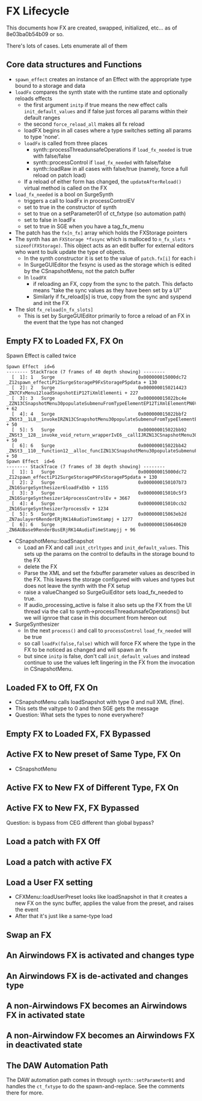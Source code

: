# FX Lifecycle

This documents how FX are created, swapped, initialized, etc... as of
8e03ba0b54b09 or so. 

There's lots of cases. Lets enumerate all of them

## Core data structures and Functions

* `spawn_effect` creates an instance of an Effect with the appropriate type bound to a storage and data
* `loadFx` compares the synth state with the runtime state and optionally reloads effects
    * the first argument `initp` if true means the new effect calls `init_default_values` and if false
      just forces all params within their default ranges
    * the second `force_reload_all` makes all fx reload
    * loadFX begins in all cases where a type switches setting all params to type 'none'.
    * `loadFx` is called from three places
        * synth::processThreadunsafeOperations if `load_fx_needed` is true with false/false
        * synth::processControl if `load_fx_needed` with false/false
        * synth::loadRaw in all cases with false/true (namely, force a full reload on patch load)
    * If a reload of either form has changed, the `updateAfterReload()` virtual method is called on the FX
* `load_fx_needed` is a bool on SurgeSynth
    * triggers a call to loadFx in processControlEV
    * set to true in the constructor of synth
    * set to true on a setParameter01 of ct_fxtype (so automation path)
    * set to false in loadFx
    * set to true in SGE when you have a tag_fx_menu
* The patch has the `fx[n_fx]` array which holds the FXStorage pointers
* The synth has an `FXStorage *fxsync` which is malloced to `n_fx_slots * sizeof(FXStorage)`. This
  object acts as an edit buffer for external editors who want to bulk update the type of objects.
  * In the synth constructor it is set to the value of `patch.fx[i]` for each i
  * In SurgeGUIEditor the fxsync is used as the storage which is edited by the CSnapshotMenu, not
    the patch buffer
  * In `loadFX`
     * if reloading an FX, copy from the sync to the patch. This defacto means "take the sync values as
        they have been set by a UI"
     * Similarly if fx_reload[s] is true, copy from the sync and syspend and init the FX
* The slot `fx_reload[n_fx_slots]`
  * This is set by SurgeGUIEditor primarily to force a reload of an FX in the event that the type has not changed

## Empty FX to Loaded FX, FX On

Spawn Effect is called twice

```
Spawn Effect  id=6
-------- StackTrace (7 frames of 40 depth showing) --------
  [  1]: 1   Surge                               0x000000015000dc72 _Z12spawn_effectiP12SurgeStorageP9FxStorageP5pdata + 130
  [  2]: 2   Surge                               0x0000000150214423 _ZN7CFxMenu12loadSnapshotEiP12TiXmlElementi + 227
  [  3]: 3   Surge                               0x000000015022bc4e _ZZN13CSnapshotMenu30populateSubmenuFromTypeElementEP12TiXmlElementPN6VSTGUI11COptionMenuERiS5_RKlS5_ENK3$_0clEPNS2_16CCommandMenuItemE + 62
  [  4]: 4   Surge                               0x000000015022bbf2 _ZNSt3__1L8__invokeIRZN13CSnapshotMenu30populateSubmenuFromTypeElementEP12TiXmlElementPN6VSTGUI11COptionMenuERiS7_RKlS7_E3$_0JPNS4_16CCommandMenuItemEEEEDTclclsr3std3__1E7forwardIT_Efp_Espclsr3std3__1E7forwardIT0_Efp0_EEEOSE_DpOSF_ + 50
  [  5]: 5   Surge                               0x000000015022bb92 _ZNSt3__128__invoke_void_return_wrapperIvE6__callIJRZN13CSnapshotMenu30populateSubmenuFromTypeElementEP12TiXmlElementPN6VSTGUI11COptionMenuERiS9_RKlS9_E3$_0PNS6_16CCommandMenuItemEEEEvDpOT_ + 50
  [  6]: 6   Surge                               0x000000015022bb42 _ZNSt3__110__function12__alloc_funcIZN13CSnapshotMenu30populateSubmenuFromTypeElementEP12TiXmlElementPN6VSTGUI11COptionMenuERiS8_RKlS8_E3$_0NS_9allocatorISB_EEFvPNS5_16CCommandMenuItemEEEclEOSF_ + 50
Spawn Effect  id=6
-------- StackTrace (7 frames of 38 depth showing) --------
  [  1]: 1   Surge                               0x000000015000dc72 _Z12spawn_effectiP12SurgeStorageP9FxStorageP5pdata + 130
  [  2]: 2   Surge                               0x0000000150107b73 _ZN16SurgeSynthesizer6loadFxEbb + 1155
  [  3]: 3   Surge                               0x000000015010c5f3 _ZN16SurgeSynthesizer14processControlEv + 3667
  [  4]: 4   Surge                               0x000000015010ccb2 _ZN16SurgeSynthesizer7processEv + 1234
  [  5]: 5   Surge                               0x000000015063eb2d _ZN7aulayer6RenderERjRK14AudioTimeStampj + 1277
  [  6]: 6   Surge                               0x0000000150640620 _ZN6AUBase9RenderBusERjRK14AudioTimeStampjj + 96
```

* CSnapshotMenu::loadSnapshot
    * Load an FX and call `init_ctrltypes` and `init_default_values`. This sets up the params on the control to defaults
      in the storage bound to the FX
    * delete the FX
    * Parse the XML and set the fxbuffer parameter values as described in the FX. This leaves the storage configured with
       values and types but does not leave the synth with the FX setup
    * raise a valueChanged so SurgeGuiEditor sets load_fx_needed to true. 
    * If audio_processing_active is false it also sets up the FX from the UI thread via the
      call to synth->processThreadunsafeOperations() but we will ignroe that case in this document
      from hereon out
* SurgeSynthesizer
    * In the next `process()` and call to `processControl` `load_fx_needed` will be true
    * so call `loadFx(false,false)` which will force FX where the type in the FX to be noticed as
      changed and will spawn an fx
    * but since `initp` is false, don't call `init_default_values` and instead continue to use the values
      left lingering in the FX from the invocation in CSnapshotMenu.
    
## Loaded FX to Off, FX On

* CSnapshotMenu calls loadSnapshot with type 0 and null XML (fine).
* This sets the valtype to 0 and then SGE gets the message
* Question: What sets the types to none everywhere?

## Empty FX to Loaded FX, FX Bypassed

## Active FX to New preset of Same Type, FX On

* CSnapshotMenu 

## Active FX to New FX of Different Type, FX On

## Active FX to New FX, FX Bypassed

Question: is bypass from CEG different than global bypass?

## Load a patch with FX Off

## Load a patch with active FX

## Load a User FX setting

* CFXMenu::loadUserPreset looks like loadSnapshot in that it creates a new FX on the sync buffer, applies the value
  from the preset, and raises the event
* After that it's just like a same-type load

## Swap an FX

## An Airwindows FX is activated and changes type

## An Airwindows FX is de-activated and changes type

## A non-Airwindows FX becomes an Airwindows FX in activated state

## A non-Airwindow FX becomes an Airwindows FX in deactivated state

## The DAW Automation Path

The DAW automation path comes in through `synth::setParameter01` and handles the `ct_fxtype` to do the spawn-and-replace.
See the comments there for more.